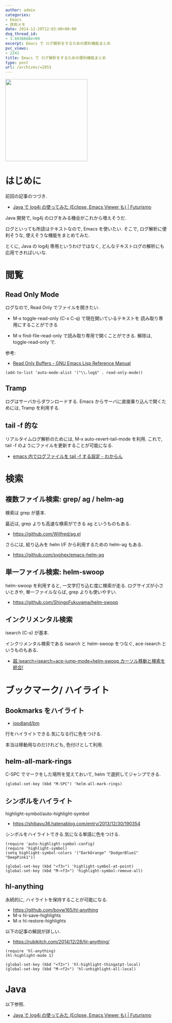 ```yaml
---
author: admin
categories:
- Emacs
- 技術メモ
date: 2014-12-29T12:03:00+00:00
dsq_thread_id:
- 3.6936668e+09
excerpt: Emacs で ログ解析をするための便利機能まとめ
pvc_views:
- 2241
title: Emacs で ログ解析をするための便利機能まとめ
type: post
url: /archives/=2853
---
```


<a href="https://futurismo.biz/wp-content/uploads/java.png"><img alt="" src="https://futurismo.biz/wp-content/uploads/java.png" width="256" height="256" /></a>

はじめに
========

前回の記事のつづき.

-   [Java で log4j の使ってみた (Eclipse, Emacs Viewer も) |
    Futurismo](https://futurismo.biz/archives/2833)

Java 開発で, log4j のログをみる機会がこれから増えそうだ.

ログといっても所詮はテキストなので, Emacs を使いたい. そこで,
ログ解析に便利そうな, 使えそうな機能をまとめてみた.

とくに, Java の log4j 専用というわけではなく,
どんなテキストログの解析にも応用できればいいな.

閲覧
====

Read Only Mode
--------------

ログなので, Read Only でファイルを開きたい.

-   M-x toggle-read-only (C-x C-q) で現在開いているテキストを
    読み取り専用にすることができる

-   M-x find-file-read-only で読み取り専用で開くことができる. 解除は,
    toggle-read-only で.

参考:

-   [Read Only Buffers - GNU Emacs Lisp Reference
    Manual](https://www.gnu.org/software/emacs/manual/html_node/elisp/Read-Only-Buffers.html)

``` {.commonlisp}
(add-to-list 'auto-mode-alist '("\\.log$" . read-only-mode))
```

Tramp
-----

ログはサーバからダウンロードする. Emacs
からサーバに直接乗り込んで開くためには, Tramp を利用する.

tail -f 的な
------------

リアルタイムログ解析のためには, M-x auto-revert-tail-mode を利用.
これで, tail -f のようにファイルを更新することが可能になる.

-   [emacs 内でログファイルを tail -f する設定 -
    わからん](https://d.hatena.ne.jp/kitokitoki/20101211/p1)

検索
====

複数ファイル検索: grep/ ag / helm-ag
------------------------------------

検索は grep が基本.

最近は, grep よりも高速な検索ができる ag というものもある.

-   <https://github.com/Wilfred/ag.el>

さらには, 絞り込みを helm I/F から利用するための helm-ag もある.

-   <https://github.com/syohex/emacs-helm-ag>

単一ファイル検索: helm-swoop
----------------------------

helm-swoop を利用すると, 一文字打ち込む度に検索が走る.
ログサイズが小さいときや, 単一ファイルならば, grep よりも使いやすい.

-   <https://github.com/ShingoFukuyama/helm-swoop>

インクリメンタル検索
--------------------

isearch (C-s) が基本.

インクリメンタル検索である isearch と helm-swoop をつなぐ, ace-isearch
というものもある.

-   [超 isearch=isearch+ace-jump-mode+helm-swoop
    カーソル移動と検索を統合!
    ](https://rubikitch.com/2014/10/08/ace-isearch/)

ブックマーク/ ハイライト
========================

Bookmarks をハイライト
----------------------

-   [joodland/bm](https://github.com/joodland/bm)

行をハイライトできる.気になる行に色をつける.

本当は移動用なのだけれども, 色付けとして利用.

helm-all-mark-rings
-------------------

C-SPC でマークをした場所を覚えておいて, helm で選択してジャンプできる.

``` {.commonlisp}
(global-set-key (kbd "M-SPC") 'helm-all-mark-rings)
```

シンボルをハイライト
--------------------

highlight-symbol/auto-highlight-symbol

-   <https://shibayu36.hatenablog.com/entry/2013/12/30/190354>

シンボルをハイライトできる.気になる単語に色をつける.

``` {.commonlisp}
(require 'auto-highlight-symbol-config)
(require 'highlight-symbol)
(setq highlight-symbol-colors '("DarkOrange" "DodgerBlue1" "DeepPink1"))

(global-set-key (kbd "<f3>") 'highlight-symbol-at-point)
(global-set-key (kbd "M-<f3>") 'highlight-symbol-remove-all)
```

hl-anything
-----------

永続的に, ハイライトを保持することが可能になる.

-   <https://github.com/boyw165/hl-anything>
-   M-x hl-save-highlights
-   M-x hl-restore-highlights

以下の記事の解説が詳しい.

-   <https://rubikitch.com/2014/12/28/hl-anything/>

``` {.commonlisp}
(require 'hl-anything)
(hl-highlight-mode 1)

(global-set-key (kbd "<f2>") 'hl-highlight-thingatpt-local)
(global-set-key (kbd "M-<f2>") 'hl-unhighlight-all-local)
```

Java
====

以下参照.

-   [Java で log4j の使ってみた (Eclipse, Emacs Viewer も) |
    Futurismo](https://futurismo.biz/archives/2833)

